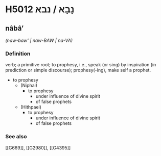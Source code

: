 # H5012 נָבָא / נבא

## nâbâʼ

_(naw-baw' | naw-BAW | na-VA)_

### Definition

verb; a primitive root; to prophesy, i.e., speak (or sing) by inspiration (in prediction or simple discourse); prophesy(-ing), make self a prophet.

- to prophesy
    - (Niphal)
        - to prophesy
            - under influence of divine spirit
            - of false prophets
    - (Hithpael)
        - to prophesy
            - under influence of divine spirit
            - of false prophets
### See also

[[G669]], [[G2980]], [[G4395]]

